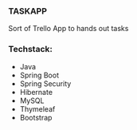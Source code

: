 ### TASKAPP
Sort of Trello App to hands out tasks

### Techstack:
- Java
- Spring Boot
- Spring Security
- Hibernate
- MySQL
- Thymeleaf
- Bootstrap
